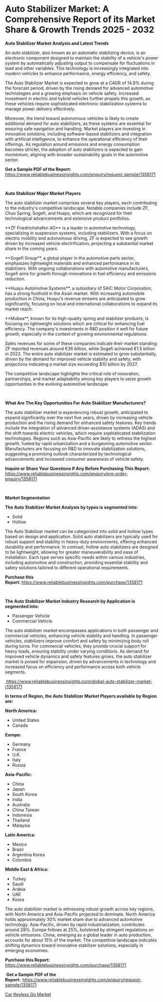 <p><h1>Auto Stabilizer Market: A Comprehensive Report of its Market Share & Growth Trends 2025 - 2032</h1></p><p><strong>Auto Stabilizer Market Analysis and Latest Trends</strong></p>
<p><p>An auto stabilizer, also known as an automatic stabilizing device, is an electronic component designed to maintain the stability of a vehicle's power system by automatically adjusting output to compensate for fluctuations in load and other variables. This technology is increasingly integrated into modern vehicles to enhance performance, energy efficiency, and safety.</p><p>The Auto Stabilizer Market is expected to grow at a CAGR of 14.9% during the forecast period, driven by the rising demand for advanced automotive technologies and a growing emphasis on vehicle safety. Increased investment in electric and hybrid vehicles further propels this growth, as these vehicles require sophisticated electronic stabilization systems to manage power delivery effectively.</p><p>Moreover, the trend toward autonomous vehicles is likely to create additional demand for auto stabilizers, as these systems are essential for ensuring safe navigation and handling. Market players are investing in innovative solutions, including software-based stabilizers and integration with artificial intelligence, to enhance the operational efficiency of their offerings. As regulation around emissions and energy consumption becomes stricter, the adoption of auto stabilizers is expected to gain momentum, aligning with broader sustainability goals in the automotive sector.</p></p>
<p><strong>Get a Sample PDF of the Report:&nbsp;</strong> <a href="https://www.reliablebusinessinsights.com/enquiry/request-sample/1358171?utm_campaign=2239&utm_medium=2&utm_source=Github&utm_content=ia&utm_term=30032025&utm_id=auto-stabilizer">https://www.reliablebusinessinsights.com/enquiry/request-sample/1358171</a></p>
<p>&nbsp;</p>
<p><strong>Auto Stabilizer Major Market Players</strong></p>
<p><p>The auto stabilizer market comprises several key players, each contributing to the industry's competitive landscape. Notable companies include ZF, Chuo Spring, Sogefi, and Huayu, which are recognized for their technological advancements and extensive product portfolios.</p><p>**ZF Friedrichshafen AG** is a leader in automotive technology, specializing in suspension systems, including stabilizers. With a focus on electric mobility and autonomous driving, ZF is expected to see growth driven by increased vehicle electrification, projecting a substantial market share in the coming years.</p><p>**Sogefi Group**, a global player in the automotive parts sector, emphasizes lightweight materials and enhanced performance in its stabilizers. With ongoing collaborations with automotive manufacturers, Sogefi aims for growth through innovations in fuel efficiency and emissions reduction.</p><p>**Huayu Automotive Systems**, a subsidiary of SAIC Motor Corporation, has a strong foothold in the Asian market. With increasing automobile production in China, Huayu's revenue streams are anticipated to grow significantly, focusing on local and international collaborations to expand its market reach.</p><p>**Mubea**, known for its high-quality spring and stabilizer products, is focusing on lightweight solutions which are critical for enhancing fuel efficiency. The company's investments in R&D position it well for future growth, especially in the context of growing environmental regulations.</p><p>Sales revenues for some of these companies indicate their market standing: ZF reported revenues around €36 billion, while Sogefi achieved €1.5 billion in 2023. The entire auto stabilizer market is estimated to grow substantially, driven by the demand for improved vehicle stability and safety, with projections indicating a market size exceeding $10 billion by 2027.</p><p>The competitive landscape highlights the critical role of innovation, partnerships, and market adaptability among key players to seize growth opportunities in the evolving automotive landscape.</p></p>
<p>&nbsp;</p>
<p><strong>What Are The Key Opportunities For Auto Stabilizer Manufacturers?</strong></p>
<p><p>The auto stabilizer market is experiencing robust growth, anticipated to expand significantly over the next five years, driven by increasing vehicle production and the rising demand for enhanced safety features. Key trends include the integration of advanced driver-assistance systems (ADAS) and the shift towards electric vehicles, which require sophisticated stabilization technologies. Regions such as Asia-Pacific are likely to witness the highest growth, fueled by rapid urbanization and a burgeoning automotive sector. Manufacturers are focusing on R&D to innovate stabilization solutions, suggesting a promising outlook characterized by technological advancements and increased consumer awareness of vehicle safety.</p></p>
<p><strong>Inquire or Share Your Questions If Any Before Purchasing This Report:</strong> <a href="https://www.reliablebusinessinsights.com/enquiry/pre-order-enquiry/1358171?utm_campaign=2239&utm_medium=2&utm_source=Github&utm_content=ia&utm_term=30032025&utm_id=auto-stabilizer">https://www.reliablebusinessinsights.com/enquiry/pre-order-enquiry/1358171</a></p>
<p>&nbsp;</p>
<p><strong>Market Segmentation</strong></p>
<p><strong>The Auto Stabilizer Market Analysis by types is segmented into:</strong></p>
<p><ul><li>Solid</li><li>Hollow</li></ul></p>
<p><p>The Auto Stabilizer market can be categorized into solid and hollow types based on design and application. Solid auto stabilizers are typically used for robust support and stability in heavy-duty environments, offering enhanced durability and performance. In contrast, hollow auto stabilizers are designed to be lightweight, allowing for greater maneuverability and ease of installation. Each type serves specific needs within various industries, including automotive and construction, providing essential stability and safety solutions tailored to different operational requirements.</p></p>
<p><strong>Purchase this Report:&nbsp;</strong><a href="https://www.reliablebusinessinsights.com/purchase/1358171?utm_campaign=2239&utm_medium=2&utm_source=Github&utm_content=ia&utm_term=30032025&utm_id=auto-stabilizer">https://www.reliablebusinessinsights.com/purchase/1358171</a></p>
<p>&nbsp;</p>
<p><strong>The Auto Stabilizer Market Industry Research by Application is segmented into:</strong></p>
<p><ul><li>Passenger Vehicle</li><li>Commercial Vehicle</li></ul></p>
<p><p>The auto stabilizer market encompasses applications in both passenger and commercial vehicles, enhancing vehicle stability and handling. In passenger vehicles, stabilizers improve comfort and safety by minimizing body roll during turns. For commercial vehicles, they provide crucial support for heavy loads, ensuring stability under varying conditions. As demand for improved vehicle dynamics and safety features grows, the auto stabilizer market is poised for expansion, driven by advancements in technology and increased focus on efficiency and performance across both vehicle segments.</p></p>
<p><a href="https://www.reliablebusinessinsights.com/global-auto-stabilizer-market-r1358171?utm_campaign=2239&utm_medium=2&utm_source=Github&utm_content=ia&utm_term=30032025&utm_id=auto-stabilizer">&nbsp;https://www.reliablebusinessinsights.com/global-auto-stabilizer-market-r1358171</a></p>
<p><strong>In terms of Region, the Auto Stabilizer Market Players available by Region are:</strong></p>
<p>
    <p> <strong> North America: </strong>
        <ul>
            <li>United States</li>
            <li>Canada</li>
        </ul>
        </p> 
    <p> <strong> Europe: </strong>
        <ul>
            <li>Germany</li>
            <li>France</li>
            <li>U.K.</li>
            <li>Italy</li>
            <li>Russia</li>
        </ul>
        </p> 
    <p> <strong> Asia-Pacific: </strong>
        <ul>
            <li>China</li>
            <li>Japan</li>
            <li>South Korea</li>
            <li>India</li>
            <li>Australia</li>
            <li>China Taiwan</li>
            <li>Indonesia</li>
            <li>Thailand</li>
            <li>Malaysia</li>
        </ul>
        </p> 
    <p> <strong> Latin America: </strong>
        <ul>
            <li>Mexico</li>
            <li>Brazil</li>
            <li>Argentina Korea</li>
            <li>Colombia</li>
        </ul>
        </p> 
    <p> <strong> Middle East & Africa: </strong>
        <ul>
            <li>Turkey</li>
            <li>Saudi</li>
            <li>Arabia</li>
            <li>UAE</li>
            <li>Korea</li>
        </ul>
    </p>
    </p>
<p><p>The auto stabilizer market is witnessing robust growth across key regions, with North America and Asia-Pacific projected to dominate. North America holds approximately 30% market share due to advanced automotive technology. Asia-Pacific, driven by rapid industrialization, contributes around 28%. Europe follows at 25%, bolstered by stringent regulations on vehicle emissions. China, emerging as a global leader in auto production, accounts for about 15% of the market. The competitive landscape indicates shifting dynamics toward innovative stabilizer solutions, especially in emerging economies.</p></p>
<p><strong>Purchase this Report: </strong><a href="https://www.reliablebusinessinsights.com/purchase/1358171?utm_campaign=2239&utm_medium=2&utm_source=Github&utm_content=ia&utm_term=30032025&utm_id=auto-stabilizer">https://www.reliablebusinessinsights.com/purchase/1358171</a></p>
<p>&nbsp;<strong>Get a Sample PDF of the Report:&nbsp;&nbsp;</strong><a href="https://www.reliablebusinessinsights.com/enquiry/request-sample/1358171?utm_campaign=2239&utm_medium=2&utm_source=Github&utm_content=ia&utm_term=30032025&utm_id=auto-stabilizer">https://www.reliablebusinessinsights.com/enquiry/request-sample/1358171</a></p>
<p><strong></strong></p>
<p><p><a href="https://github.com/JubayerMia832/Market-Research-Report-List-2/blob/main/car-keyless-go-market.md?utm_campaign=2239&utm_medium=2&utm_source=Github&utm_content=ia&utm_term=30032025&utm_id=auto-stabilizer">Car Keyless Go Market</a></p></p>